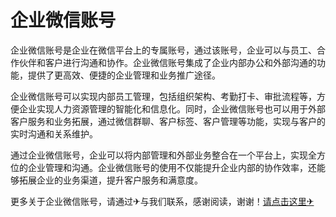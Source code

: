 # 企业微信账号

企业微信账号是企业在微信平台上的专属账号，通过该账号，企业可以与员工、合作伙伴和客户进行沟通和协作。企业微信账号集成了企业内部办公和外部沟通的功能，提供了更高效、便捷的企业管理和业务推广途径。

企业微信账号可以实现内部员工管理，包括组织架构、考勤打卡、审批流程等，方便企业实现人力资源管理的智能化和信息化。同时，企业微信账号也可以用于外部客户服务和业务拓展，通过微信群聊、客户标签、客户管理等功能，实现与客户的实时沟通和关系维护。

通过企业微信账号，企业可以将内部管理和外部业务整合在一个平台上，实现全方位的企业管理和沟通。企业微信账号的使用不仅能提升企业内部的协作效率，还能够拓展企业的业务渠道，提升客户服务和满意度。

更多关于企业微信账号，请通过✈与我们联系，感谢阅读，谢谢！[请点击这里✈](https://t.me/pt99bot)